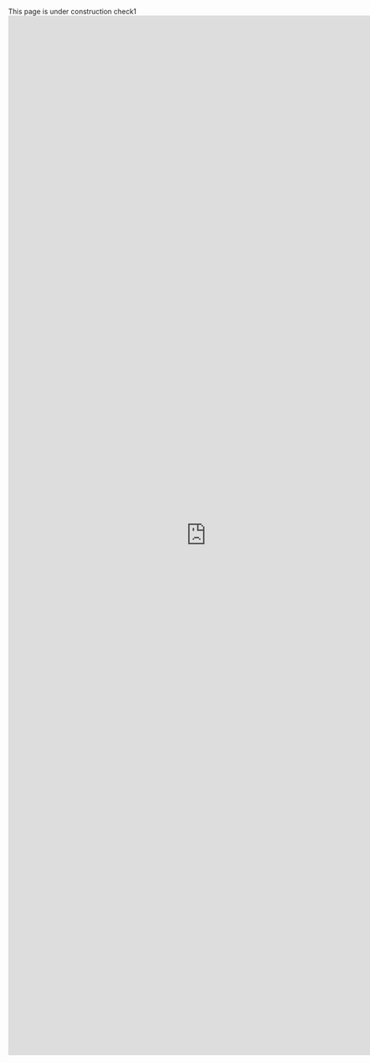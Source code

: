This page is under construction check1
<embed src="https://raw.githubusercontent.com/kristopherkyle/professional-webpage/blob/main/docs/Kristopher%20Kyle%20CV%202021-06-03_CAS_LING.pdf" width="800px" height="2100px" />
